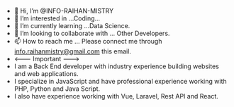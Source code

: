- 👋 Hi, I’m @INFO-RAIHAN-MISTRY
- 👀 I’m interested in ...Coding...
- 🌱 I’m currently learning ...Data Science.
- 💞️ I’m looking to collaborate with ... Other Developers.
- 📫 How to reach me ... Please connect me through info.raihanmistry@gmail.com this email.
- <--- Important ---> 
- I am a Back End developer with industry experience building websites and web applications.
- I specialize in JavaScript and have professional experience working with PHP, Python and Java Script.
- I also have experience working with Vue, Laravel, Rest API and React.

<!---
INFO-RAIHAN-MISTRY/INFO-RAIHAN-MISTRY is a ✨ special ✨ repository because its `README.md` (this file) appears on your GitHub profile.
You can click the Preview link to take a look at your changes.
--->
